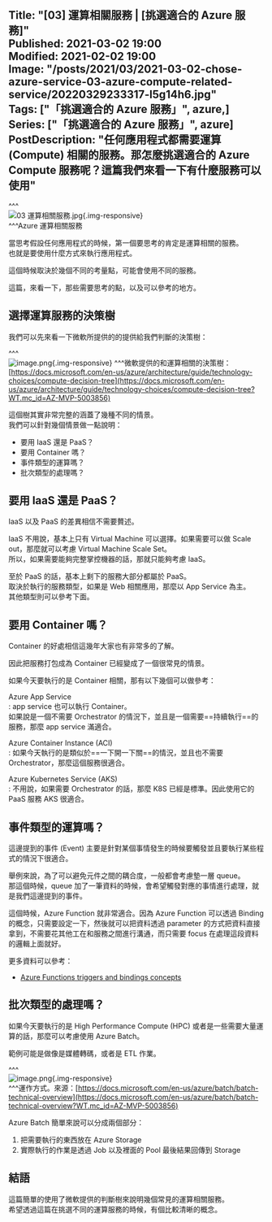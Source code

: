 Title: "[03] 運算相關服務 | [挑選適合的 Azure 服務]"  
Published: 2021-03-02 19:00  
Modified: 2021-02-02 19:00  
Image: "/posts/2021/03/2021-03-02-chose-azure-service-03-azure-compute-related-service/20220329233317-l5g14h6.jpg"  
Tags: ["「挑選適合的 Azure 服務」", azure,]  
Series: ["「挑選適合的 Azure 服務」", azure]  
PostDescription: "任何應用程式都需要運算 (Compute) 相關的服務。那怎麼挑選適合的 Azure Compute 服務呢？這篇我們來看一下有什麼服務可以使用"
---

^^^  
​![03 運算相關服務.jpg](/posts/2021/03/2021-03-02-chose-azure-service-03-azure-compute-related-service/20220329233317-l5g14h6.jpg){.img-responsive}  
^^^Azure 運算相關服務

當思考假設任何應用程式的時候，第一個要思考的肯定是運算相關的服務。  
也就是要使用什麼方式來執行應用程式。

這個時候取決於幾個不同的考量點，可能會使用不同的服務。

這篇，來看一下，那些需要思考的點，以及可以參考的地方。

<!--more-->

## 選擇運算服務的決策樹

我們可以先來看一下微軟所提供的的提供給我們判斷的決策樹：

^^^  
​![image.png](/posts/2021/03/2021-03-02-chose-azure-service-03-azure-compute-related-service/image-20220329213851-82vgpkb.png){.img-responsive} 
^^^微軟提供的和運算相關的決策樹：[https://docs.microsoft.com/en-us/azure/architecture/guide/technology-choices/compute-decision-tree](https://docs.microsoft.com/en-us/azure/architecture/guide/technology-choices/compute-decision-tree?WT.mc_id=AZ-MVP-5003856)

這個樹其實非常完整的涵蓋了幾種不同的情景。  
我們可以針對幾個情景做一點說明：

* 要用 IaaS 還是 PaaS？
* 要用 Container 嗎？
* 事件類型的運算嗎？
* 批次類型的處理嗎？

## 要用 IaaS 還是 PaaS？

IaaS 以及 PaaS 的差異相信不需要贅述。

IaaS 不用說，基本上只有 Virtual Machine 可以選擇。如果需要可以做 Scale out，那麼就可以考慮 Virtual Machine Scale Set。  
所以，如果需要能夠完整掌控機器的話，那就只能夠考慮 IaaS。

至於 PaaS 的話，基本上剩下的服務大部分都屬於 PaaS。  
取決於執行的服務類型，如果是 Web 相關應用，那麼以 App Service 為主。  
其他類型則可以參考下面。

## 要用 Container 嗎？

Container 的好處相信這幾年大家也有非常多的了解。

因此把服務打包成為 Container 已經變成了一個很常見的情景。

如果今天要執行的是 Container 相關，那有以下幾個可以做參考：

Azure App Service  
:    app service 也可以執行 Container。  
    如果說是一個不需要 Orchestrator 的情況下，並且是一個需要==持續執行==的服務，那麼 app service 滿適合。


Azure Container Instance (ACI)  
:    如果今天執行的是類似於==一下開一下關==的情況，並且也不需要 Orchestrator，那麼這個服務很適合。


Azure Kubernetes Service (AKS)  
:    不用說，如果需要 Orchestrator 的話，那麼 K8S 已經是標準。因此使用它的 PaaS 服務 AKS 很適合。

## 事件類型的運算嗎？

這邊提到的事件 (Event) 主要是針對某個事情發生的時候要觸發並且要執行某些程式的情況下很適合。

舉例來說，為了可以避免元件之間的耦合度，一般都會考慮墊一層 queue。  
那這個時候，queue 加了一筆資料的時候，會希望觸發對應的事情進行處理，就是我們這邊提到的事件。

這個時候，Azure Function 就非常適合。因為 Azure Function 可以透過 Binding 的概念，只需要設定一下，然後就可以把資料透過 parameter 的方式把資料直接拿到，不需要花其他工在和服務之間進行溝通，而只需要 focus 在處理這段資料的邏輯上面就好。

更多資料可以參考：

* [Azure Functions triggers and bindings concepts](https://docs.microsoft.com/en-us/azure/azure-functions/functions-triggers-bindings?tabs=csharp&WT.mc_id=AZ-MVP-5003856)

## 批次類型的處理嗎？

如果今天要執行的是 High Performance Compute (HPC) 或者是一些需要大量運算的話，那麼可以考慮使用 Azure Batch。

範例可能是做像是媒體轉碼，或者是 ETL 作業。

^^^  
​![image.png](/posts/2021/03/2021-03-02-chose-azure-service-03-azure-compute-related-service/image-20220329231407-9pbpct3.png){.img-responsive}  
^^^運作方式。來源：[https://docs.microsoft.com/en-us/azure/batch/batch-technical-overview](https://docs.microsoft.com/en-us/azure/batch/batch-technical-overview?WT.mc_id=AZ-MVP-5003856)

Azure Batch 簡單來說可以分成兩個部分：

1. 把需要執行的東西放在 Azure Storage
2. 實際執行的作業是透過 Job 以及裡面的 Pool 最後結果回傳到 Storage

## 結語

這篇簡單的使用了微軟提供的判斷樹來說明幾個常見的運算相關服務。  
希望透過這篇在挑選不同的運算服務的時候，有個比較清晰的概念。